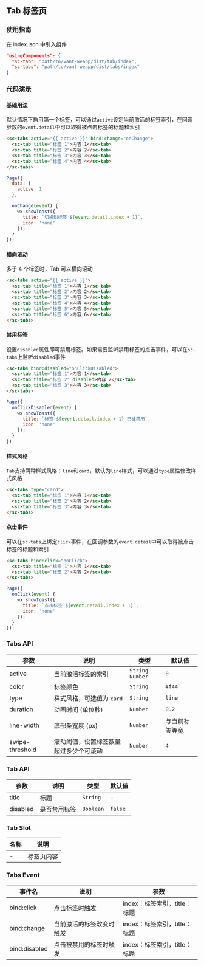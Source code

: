 ## Tab 标签页

### 使用指南
在 index.json 中引入组件
```json
"usingComponents": {
  "sc-tab": "path/to/vant-weapp/dist/tab/index",
  "sc-tabs": "path/to/vant-weapp/dist/tabs/index"
}
```

### 代码演示

#### 基础用法

默认情况下启用第一个标签，可以通过`active`设定当前激活的标签索引，在回调参数的`event.detail`中可以取得被点击标签的标题和索引

```html
<sc-tabs active="{{ active }}" bind:change="onChange">
  <sc-tab title="标签 1">内容 1</sc-tab>
  <sc-tab title="标签 2">内容 2</sc-tab>
  <sc-tab title="标签 3">内容 3</sc-tab>
  <sc-tab title="标签 4">内容 4</sc-tab>
</sc-tabs>
```

```js
Page({
  data: {
    active: 1
  },

  onChange(event) {
    wx.showToast({
      title: `切换到标签 ${event.detail.index + 1}`,
      icon: 'none'
    });
  }
});
```

#### 横向滚动

多于 4 个标签时，Tab 可以横向滚动

```html
<sc-tabs active="{{ active }}">
  <sc-tab title="标签 1">内容 1</sc-tab>
  <sc-tab title="标签 2">内容 2</sc-tab>
  <sc-tab title="标签 3">内容 3</sc-tab>
  <sc-tab title="标签 4">内容 4</sc-tab>
  <sc-tab title="标签 5">内容 5</sc-tab>
  <sc-tab title="标签 6">内容 6</sc-tab>
</sc-tabs>
```

#### 禁用标签

设置`disabled`属性即可禁用标签。如果需要监听禁用标签的点击事件，可以在`sc-tabs`上监听`disabled`事件

```html
<sc-tabs bind:disabled="onClickDisabled">
  <sc-tab title="标签 1">内容 1</sc-tab>
  <sc-tab title="标签 2" disabled>内容 2</sc-tab>
  <sc-tab title="标签 3">内容 3</sc-tab>
</sc-tabs>
```

```javascript
Page({
  onClickDisabled(event) {
    wx.showToast({
      title: `标签 ${event.detail.index + 1} 已被禁用`,
      icon: 'none'
    });
  }
});
```

#### 样式风格

`Tab`支持两种样式风格：`line`和`card`，默认为`line`样式，可以通过`type`属性修改样式风格

```html
<sc-tabs type="card">
  <sc-tab title="标签 1">内容 1</sc-tab>
  <sc-tab title="标签 2">内容 2</sc-tab>
  <sc-tab title="标签 3">内容 3</sc-tab>
</sc-tabs>
```

#### 点击事件

可以在`sc-tabs`上绑定`click`事件，在回调参数的`event.detail`中可以取得被点击标签的标题和索引

```html
<sc-tabs bind:click="onClick">
  <sc-tab title="标签 1">内容 1</sc-tab>
  <sc-tab title="标签 2">内容 2</sc-tab>
</sc-tabs>
```

```javascript
Page({
  onClick(event) {
    wx.showToast({
      title: `点击标签 ${event.detail.index + 1}`,
      icon: 'none'
    });
  }
});
```

### Tabs API

| 参数 | 说明 | 类型 | 默认值 |
|-----------|-----------|-----------|-------------|
| active | 当前激活标签的索引 | `String` `Number` | `0` |
| color | 标签颜色 | `String` | `#f44` |
| type | 样式风格，可选值为 `card` | `String` | `line` |
| duration | 动画时间 (单位秒)  | `Number` | `0.2` |
| line-width | 底部条宽度 (px) | `Number` | 与当前标签等宽 |
| swipe-threshold | 滚动阈值，设置标签数量超过多少个可滚动 | `Number` | `4` |

### Tab API

| 参数 | 说明 | 类型 | 默认值 |
|-----------|-----------|-----------|-------------|
| title | 标题 | `String` | - |
| disabled | 是否禁用标签 | `Boolean` | `false` |

### Tab Slot

| 名称 | 说明 |
|-----------|-----------|
| - | 标签页内容 |

### Tabs Event

| 事件名 | 说明 | 参数 |
|-----------|-----------|-----------|
| bind:click | 点击标签时触发 | index：标签索引，title：标题 |
| bind:change | 当前激活的标签改变时触发 | index：标签索引，title：标题 |
| bind:disabled | 点击被禁用的标签时触发 | index：标签索引，title：标题 |
